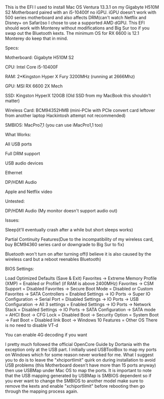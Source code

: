 This is the EFI I used to install Mac OS Ventura 13.3.1 on my Gigabyte H510M S2 Motherboard paired with an i5-10400f no iGPU. iGPU doesn't work with 500 series motherboard and also affects DRM(can't watch Netflix and Disney+ on Safari)so I chose to use a supported AMD dGPU. This EFI should work with Monterey without modifications and Big Sur too if you swap out the Bluetooth kexts. The minimum OS for RX 6600 is 12.1 Monterey do keep that in mind.

Specs:

Motherboard: Gigabyte H510M S2

CPU: Intel Core i5-10400F

RAM: 2*Kingston Hyper X Fury 3200MHz (running at 2666Mhz)

GPU: MSI RX 6600 2X Mech

SSD: Kingston HyperX 120GB (Old SSD from my MacBook this shouldn't matter)

Wireless Card: BCM94352HMB (mini-PCIe with PCIe convert card leftover from another laptop Hackintosh attempt not recommended)

SMBIOS: MacPro7,1 (you can use iMacPro1,1 too)

What Works:

All USB ports

Full DRM support

USB audio devices

Ethernet

DP/HDMI Audio

Apple and Netflix video

Untested:

DP/HDMI Audio (My monitor doesn't support audio out)

Issues:

Sleep(it'll eventually crash after a while but short sleeps works)

Partial Continuity Features(Due to the incompatibility of my wireless card, buy BCM94360 series card or downgrade to Big Sur to fix)

Bluetooth won't turn on after turning off(I believe it is also caused by the wireless card but a reboot reenables Bluetooth)

BIOS Settings:

Load Optimized Defaults (Save & Exit)
Favorites -> Extreme Memory Profile (XMP) = Enabled or Profile1 (if RAM is above 2400MHz)
Favorites -> CSM Support = Disabled
Favorites -> Secure Boot Mode = Disabled or Custom
Favorites -> SATA Controllers = Enabled
Settings -> IO Ports -> Super IO Configuration -> Serial Port = Disabled
Settings -> IO Ports -> USB Configuration -> All 3 settings = Enabled
Settings -> IO Ports -> Network Stack = Disabled
Settings -> IO Ports -> SATA Configuration -> SATA mode = AHCI
Boot -> CFG Lock = Disabled
Boot -> Security Option = System
Boot -> Fast Boot = Disabled link
Boot -> Windows 10 Features = Other OS
There is no need to disable VT-d

You can enable 4G decoding if you want 


I pretty much followed the official OpenCore Guide by Dortania with the exception only at the USB part.
I initially used USBToolBox to map my ports on Windows which for some reason never worked for me. What I suggest you to do is to leave the "xhciportlimit" quirk on during installation to avoid USB problems (this Motherboard doesn't have more than 15 ports anyway) then use USBMap under Mac OS to map the ports. It is important to note that the USB mapping generated by USBMap is SMBIOS dependent so if you ever want to change the SMBIOS to another model make sure to remove the kexts and enable "xchiportlimit" before rebooting then go through the mapping process again.
